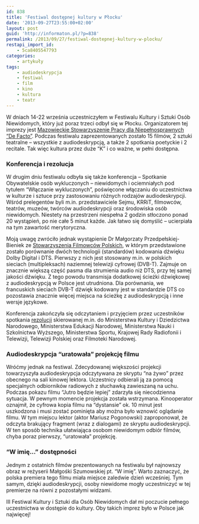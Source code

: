 ```yaml
---
id: 838
title: 'Festiwal dostępnej kultury w Płocku'
date: '2013-09-27T23:55:00+02:00'
layout: post
guid: 'http://informaton.pl/?p=838'
permalink: /2013/09/27/festiwal-dostepnej-kultury-w-plocku/
restapi_import_id:
    - 5ca8405547793
categories:
    - artykuły
tags:
    - audiodeskrypcja
    - festiwal
    - film
    - kino
    - kultura
    - teatr
---
```


W dniach 14-22 września uczestniczyłem w Festiwalu Kultury i Sztuki Osób Niewidomych, który już poraz trzeci odbył się w Płocku. Organizatorem tej imprezy jest [Mazowieckie Stowarzyszenie Pracy dla Niepełnosprawnych “De Facto”](http://www.defacto.org.pl/). Podczas festiwalu zaprezentowanych zostało 15 filmów, 2 sztuki teatralne – wszystkie z audiodeskrypcją, a także 2 spotkania poetyckie i 2 recitale. Tak więc kultura przez duże “K” i co ważne, w pełni dostępna.

### Konferencja i rezolucja

W drugim dniu festiwalu odbyła się także konferencja – Spotkanie Obywatelskie osób wykluczonych – niewidomych i ociemniałych pod tytułem “Włączanie wykluczonych”, poświęcone włączaniu do uczestnictwa w kulturze i sztuce przy zastosowaniu różnych rodzajów audiodeskrypcji. Wśród prelegentów byli m.in. przedstawiciele Sejmu, KRRiT, filmowców, teatrów, muzeów, twórców audiodeskrypcji oraz środowiska osób niewidomych. Niestety na przestrzeni niespełna 2 godzin stłoczono ponad 20 wystąpień, po nie całe 5 minut każde. Jak łatwo się domyślić – ucierpiała na tym zawartość merytoryczna.

Moją uwagę zwróciło jednak wystąpienie Dr Małgorzaty Przedpełskiej-Bieniek ze [Stowarzyszenia Filmowców Polskich](http://www.sfp.org.pl/), w którym przedstawione zostało porównanie dwóch technologii (standardów) kodowania dźwięku Dolby Digital i DTS. Pierwszy z nich jest stosowany m.in. w polskich sieciach (multipleksach) naziemnej telewizji cyfrowej (DVB-T). Zajmuje on znacznie większą część pasma dla strumienia audio niż DTS, przy tej samej jakości dźwięku. Z tego powodu transmisja dodatkowej ścieżki dźwiękowej z audiodeskrypcją w Polsce jest utrudniona. Dla porównania, we francuskich sieciach DVB-T dźwięk kodowany jest w standardzie DTS co pozostawia znacznie więcej miejsca na ścieżkę z audiodeskrypcją i inne wersje językowe.

Konferencja zakończyła się odczytaniem i przyjęciem przez uczestników spotkania [rezolucji](http://informaton.pl/wp-content/uploads/2013/09/Rezolucja_Wlaczanie_Wykluczonych_2013-09-15_Plock.txt) skierowanej m.in. do Ministerstwa Kultury i Dziedzictwa Narodowego, Ministerstwa Edukacji Narodowej, Ministerstwa Nauki i Szkolnictwa Wyższego, Ministerstwa Sportu, Krajowej Rady Radiofonii i Telewizji, Telewizji Polskiej oraz Filmoteki Narodowej.

### Audiodeskrypcja “uratowała” projekcję filmu

Wróćmy jednak na festiwal. Zdecydowanej większości projekcji towarzyszyła audiodeskrypcja odczytywana ze skryptu “na żywo” przez obecnego na sali kinowej lektora. Uczestnicy odbierali ją za pomocą specjalnych odbiorników radiowych z słuchawką zawieszaną na uchu. Podczas pokazu filmu “Jutro będzie lepiej” zdarzyła się niecodzienna sytuacja. W pewnym momencie projekcja została wstrzymana. Kinooperator oznajmił, że cyfrowa kopia filmu na “dystansie” ok. 10 minut jest uszkodzona i musi zostać pominięta aby można było wznowić oglądanie filmu. W tym miejscu lektor (aktor Mariusz Pogonowski) zaproponował, że odczyta brakujący fragment (wraz z dialogami) ze skryptu audiodeskrypcji. W ten sposób technika ułatwiająca osobom niewidomym odbiór filmów, chyba poraz pierwszy, “uratowała” projekcję.

### “W imię…” dostępności

Jednym z ostatnich filmów prezentowanych na festiwalu był najnowszy obraz w reżyserii Małgośki Szumowskiej pt. “W imię”. Warto zaznaczyć, że polska premiera tego filmu miała miejsce zaledwie dzień wcześniej. Tym samym, dzięki audiodeskrypcji, osoby niewidome mogły uczestniczyć w tej premierze na równi z pozostałymi widzami.

III Festiwal Kultury i Sztuki dla Osób Niewidomych dał mi poczucie pełnego uczestnictwa w dostępie do kultury. Oby takich imprez było w Polsce jak najwięcej!